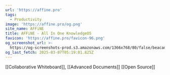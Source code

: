 ```yaml
---
url: 'https://affine.pro'
tags:
  - Productivity
image: 'https://affine.pro/og.png'
site_name: AFFiNE
title: AFFiNE - All In One KnowledgeOS
favicon: 'https://affine.pro/favicon-96.png'
og_screenshot_url: >-
  https://og-screenshots-prod.s3.amazonaws.com/1366x768/80/false/beacad3f444fa77926fe27db0e81be5e8a3e2e77be4fb4fcca12eb781393b5cb.jpeg
og_last_fetch: 2025-03-07T05:19:01.825Z
---
```

[[Collaborative Whiteboard]], [[Advanced Documents]]
[[Open Source]]
